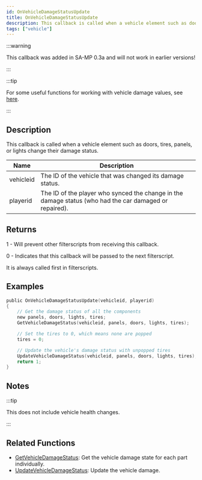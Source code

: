 ```yaml
---
id: OnVehicleDamageStatusUpdate
title: OnVehicleDamageStatusUpdate
description: This callback is called when a vehicle element such as doors, tires, panels, or lights change their damage status.
tags: ["vehicle"]
---
```


:::warning

This callback was added in SA-MP 0.3a and will not work in earlier versions!

:::

:::tip

For some useful functions for working with vehicle damage values, see [here](../resources/damagestatus.md).

:::

## Description

This callback is called when a vehicle element such as doors, tires, panels, or lights change their damage status.

| Name      | Description                                                                                            |
| --------- | ------------------------------------------------------------------------------------------------------ |
| vehicleid | The ID of the vehicle that was changed its damage status.                                              |
| playerid  | The ID of the player who synced the change in the damage status (who had the car damaged or repaired). |

## Returns

1 - Will prevent other filterscripts from receiving this callback.

0 - Indicates that this callback will be passed to the next filterscript.

It is always called first in filterscripts.

## Examples

```c
public OnVehicleDamageStatusUpdate(vehicleid, playerid)
{
    // Get the damage status of all the components
    new panels, doors, lights, tires;
    GetVehicleDamageStatus(vehicleid, panels, doors, lights, tires);

    // Set the tires to 0, which means none are popped
    tires = 0;

    // Update the vehicle's damage status with unpopped tires
    UpdateVehicleDamageStatus(vehicleid, panels, doors, lights, tires);
    return 1;
}
```

## Notes

:::tip

This does not include vehicle health changes.

:::

## Related Functions

- [GetVehicleDamageStatus](../functions/GetVehicleDamageStatus.md): Get the vehicle damage state for each part individually.
- [UpdateVehicleDamageStatus](../functions/UpdateVehicleDamageStatus.md): Update the vehicle damage.
